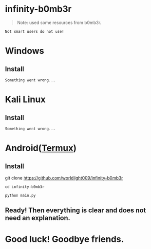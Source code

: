 # infinity-b0mb3r
>Note: used some resources from b0mb3r. 

```Not smart users do not use!```
# Windows
## Install
```Something went wrong...```
# Kali Linux
## Install
```Something went wrong...```
# Android([Termux](https://www.google.com/url?sa=t&source=web&rct=j&url=https://play.google.com/store/apps/details%3Fid%3Dcom.termux%26hl%3Dru%26gl%3DUS%26auao%3Dfalse%26referrer%3Dutm_source%253Dgoogle%2526utm_medium%253Dorganic%2526utm_term%253Dtermux%26pcampaignid%3DAPPU_1_PgKzYauxHOWjrgSblqzADQ&ved=2ahUKEwiryPan29j0AhXlkYsKHRsLC9gQ5YQBegQIAxAC&usg=AOvVaw1bzw4EuLj8AwuTiEl0MB_S))
## Install
git clone https://github.com/worldlight009/infinity-b0mb3r

```cd infinity-b0mb3r```

```python main.py```

## Ready! Then everything is clear and does not need an explanation.

# Good luck! Goodbye friends.
